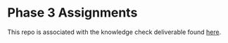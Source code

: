 # Phase 3 Assignments

This repo is associated with the knowledge check deliverable found [here](https://mikecargal.github.io/curriculum/phase3).
